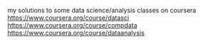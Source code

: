 my solutions to some data science/analysis classes on coursera
https://www.coursera.org/course/datasci
https://www.coursera.org/course/compdata
https://www.coursera.org/course/dataanalysis
